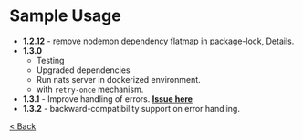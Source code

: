 # Sample Usage

- **1.2.12** - remove nodemon dependency flatmap in package-lock, [Details](https://www.theregister.co.uk/2018/11/26/npm_repo_bitcoin_stealer/).
- **1.3.0**
  - Testing
  - Upgraded dependencies
  - Run nats server in dockerized environment.
  - with `retry-once` mechanism.
- **1.3.1** - Improve handling of errors. **[Issue here](https://github.com/oizpans/feathers-mq/issues/41)**
- **1.3.2** - backward-compatibility support on error handling.


[< Back](./README.md)
